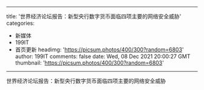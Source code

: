 
---
title: '世界经济论坛报告：新型央行数字货币面临四项主要的网络安全威胁'
categories: 
 - 新媒体
 - 199IT
 - 首页更新
headimg: 'https://picsum.photos/400/300?random=6803'
author: 199IT
comments: false
date: Wed, 08 Dec 2021 20:00:27 GMT
thumbnail: 'https://picsum.photos/400/300?random=6803'
---

<div>   
世界经济论坛报告：新型央行数字货币面临四项主要的网络安全威胁  
</div>
            